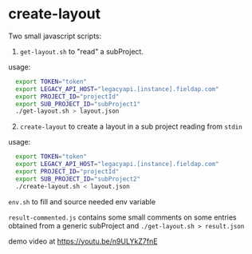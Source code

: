 # create-layout

Two small javascript scripts:

1. `get-layout.sh` to "read" a subProject.

  usage:
``` bash
  export TOKEN="token"
  export LEGACY_API_HOST="legacyapi.[instance].fieldap.com"
  export PROJECT_ID="projectId"
  export SUB_PROJECT_ID="subProject1"
  ./get-layout.sh > layout.json

```
2. `create-layout` to create a layout in a sub project reading from `stdin`

  usage:
``` bash
  export TOKEN="token"
  export LEGACY_API_HOST="legacyapi.[instance].fieldap.com"
  export PROJECT_ID="projectId"
  export SUB_PROJECT_ID="subProject2"
  ./create-layout.sh < layout.json

```

`env.sh` to fill and source needed env variable

`result-commented.js` contains some small comments on some entries obtained from a generic subProject and  `./get-layout.sh > result.json`

demo video at https://youtu.be/n9ULYkZ7fnE
